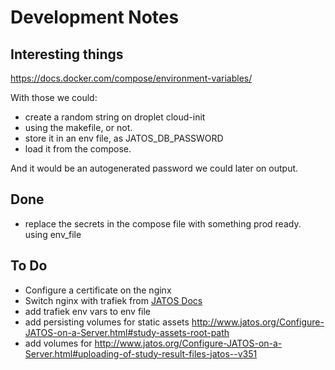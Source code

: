 # Development Notes

## Interesting things

https://docs.docker.com/compose/environment-variables/

With those we could:

- create a random string on droplet cloud-init
- using the makefile, or not.
- store it in an env file, as JATOS_DB_PASSWORD
- load it from the compose.

And it would be an autogenerated password we could later on output.

## Done

- replace the secrets in the compose file with something prod ready. using env_file

## To Do

- Configure a certificate on the nginx
- Switch nginx with trafiek from [JATOS Docs](https://www.jatos.org/JATOS-on-DigitalOcean.html)
- add trafiek env vars to env file
- add persisting volumes for static assets http://www.jatos.org/Configure-JATOS-on-a-Server.html#study-assets-root-path
- add volumes for http://www.jatos.org/Configure-JATOS-on-a-Server.html#uploading-of-study-result-files-jatos--v351
